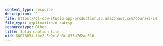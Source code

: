 ```yaml
---
content_type: resource
description: ''
file: https://ol-ocw-studio-app-production.s3.amazonaws.com/courses/14-01sc-principles-of-microeconomics-fall-2011/60078854fbe25c9c8d3e835a762ae510_WRuAAoyEmY0.vtt
file_type: application/x-subrip
resourcetype: Other
title: 3play caption file
uid: 60078854-fbe2-5c9c-8d3e-835a762ae510
---
```

